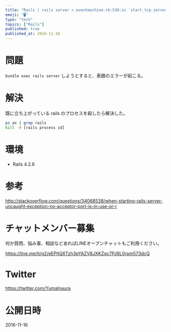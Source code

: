 ```yaml
---
title: "Rails | rails server > eventmachine.rb:530:in `start_tcp_server': no a"
emoji: "🖥"
type: "tech"
topics: ["Rails"]
published: true
published_at: 2016-11-16
---
```


# 問題

`bundle exec rails server` しようとすると、表題のエラーが起こる。

# 解決

既に立ち上がっている rails のプロセスを殺したら解決した。

```bash
ps ax | grep rails
kill -9 [rails process id]
```

# 環境

- Rails 4.2.6

# 参考

http://stackoverflow.com/questions/34068538/when-starting-rails-server-uncaught-exception-no-acceptor-port-is-in-use-or-r









<!-- Update From Qiita API -->

# チャットメンバー募集


何か質問、悩み事、相談などあればLINEオープンチャットもご利用ください。

https://line.me/ti/g2/eEPltQ6Tzh3pYAZV8JXKZqc7PJ6L0rpm573dcQ





# Twitter


https://twitter.com/YumaInaura


<!-- Update From Qiita API -->



# 公開日時

2016-11-16
